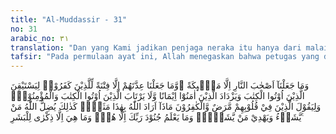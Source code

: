 ```yaml
---
title: "Al-Muddassir - 31"
no: 31
arabic_no: ٣١
translation: "Dan yang Kami jadikan penjaga neraka itu hanya dari malaikat; dan Kami menentukan bilangan mereka itu hanya sebagai cobaan bagi orang-orang kafir, agar orang-orang yang diberi kitab menjadi yakin, agar orang yang beriman bertambah imannya, agar orang-orang yang diberi kitab dan orang-orang mukmin itu tidak ragu-ragu; dan agar orang-orang yang di dalam hatinya ada penyakit dan orang-orang kafir (berkata), “Apakah yang dikehendaki Allah dengan (bilangan) ini sebagai suatu perumpamaan?” Demikianlah Allah membiarkan sesat orang-orang yang Dia kehendaki dan memberi petunjuk kepada orang-orang yang Dia kehendaki. Dan tidak ada yang mengetahui bala tentara Tuhanmu kecuali Dia sendiri. Dan Saqar itu tidak lain hanyalah peringatan bagi manusia."
tafsir: "Pada permulaan ayat ini, Allah menegaskan bahwa petugas yang diangkat oleh Allah untuk mengurus urusan neraka dan memberikan siksaan kepada penghuninya adalah para malaikat. Mereka diberi kepercayaan mengatur dan mengawasinya. Mereka adalah makhluk Allah yang hebat dan perkasa serta bertindak atas perintah-Nya. Mereka bukan manusia dan bukan pula jin, sebab yang disiksa di sana adalah kedua makhluk itu. Andaikata penjaga neraka itu dari jenis manusia atau jin, tentu mereka akan kasihan dan lemah lembut kepada makhluk yang sejenis dengan mereka.\n\nAdapun jumlah mereka yang sedikit itu (19 malaikat) dibandingkan dengan begitu luas neraka yang tiada bertepi yang harus diawasi serta puluhan miliar jin dan manusia yang mengisinya, hanyalah sekadar ujian dan cobaan bagi golongan yang tidak percaya. Sehingga mereka berkata seenaknya bahwa mereka sanggup berkelahi dengan malaikat, seperti ucapan Ibnu Kaladah di atas. Allah dengan sengaja menyebutkan jumlah yang sedikit itu agar orang kafir itu semakin congkak, sehingga berlipat-ganda pula pembalasan yang harus mereka derita.\n\nFitnah (cobaan) yang dimaksudkan di sini tentulah karena jumlah mereka yang terlalu sedikit. Hal itu bagi orang yang tidak percaya akan menimbulkan tanda tanya, \"Bagaimana pula malaikat yang tidak sampai 20 itu sanggup mengendalikan jutaan bahkan ribuan juta jin dan manusia yang menghuni neraka? Padahal kalau mereka menyadari, sesungguhnya malaikat itu hanyalah sekadar alat belaka (atribut) yang bekerja atas perintah dan kekuasaan Allah. Biar pun hanya dua atau tiga malaikat, akan tetapi kalau Zat Yang Mahakuasa di belakangnya, pasti pekerjaan itu berjalan lancar.\n\nSebaliknya untuk orang yang telah diturunkan kitab (kaum Yahudi dan Nasrani) keterangan ayat ini seharusnya menambahkan keyakinan mereka akan kebenaran yang diucapkan oleh Nabi Muhammad. Sebab, jumlah yang 19 itu sesuai dengan keterangan yang mereka peroleh dalam kitab-kitab suci mereka (Taurat dan Injil). Allah sekaligus menegaskan bahwa antara kitab-kitab suci yang telah diturunkan-Nya itu tidak mungkin ada pertentangan satu sama lain. Orang beriman pasti akan bertambah yakin dengan keimanannya, sebab mereka melihat bagaimana orang ahli kitab membenarkan dan mengakui ayat Al-Qur'an, karena sesuai isinya dengan Taurat dan Injil.\n\nDengan demikian, orang-orang beriman dan golongan ahli kitab (Yahudi dan Nasrani) yang bersifat jujur tidak meragukan lagi pengertian kalimat 19 malaikat itu. Mereka (ahli kitab) juga tidak ragu lagi bagaimana hakikat iman seorang muslim, bahkan mereka diharapkan pula dapat menjelaskan hal demikian kepada orang yang masih ragu-ragu, seperti kepada golongan munafik dan lain-lain.\n\nDi sini disebutkan tentang ahli kitab dan munafik, padahal ayatnya diturunkan di Mekah, dan orang ahli Kitab dan munafik baru muncul setelah Rasulullah saw berada di Medinah. Oleh karena itu, ayat ini harus dipandang sebagai berita gaib yang pasti akan terjadi yang disampaikan Allah kepada Nabi Muhammad. Menceritakan yang masih gaib atau belum terwujud termasuk salah satu bentuk mukjizat Nabi seperti disebutkan dalam kitab-kitab hadis.\n\nBagi orang-orang yang tidak percaya kepada kebenaran yang dibawa Nabi saw akan mempertanyakan kembali soal malaikat yang 19 itu. Apa sesungguhnya yang dikehendaki Allah dengan menyebutkan bilangan terlalu sedikit ini, dan kenapa tidak disebutkan 20 saja? Karena kebiasaan yang berlaku menyebut contoh/misal selalu menggunakan bilangan genap, maka perumpamaan Allah ini dipandang ganjil.\n\nLalu Allah menjelaskan, \"Demikianlah Allah menyesatkan siapa yang dikehendaki-Nya dari golongan munafik dan musyrik yang selalu mempersoalkan jumlah bilangan malaikat itu. Akan tetapi, Dia pula yang memberikan petunjuk ke jalan yang benar bagi orang yang dikehendaki-Nya sehingga mereka paham dengan maksud ayat ini.\n\nDari keterangan ini jelaslah bagi kita bahwa perbedaan pendapat di kalangan manusia bahkan antara orang muslim adalah wajar, dan itu merupakan sunatullah. Hanya orang yang mendapat bimbingan akan memperoleh hakikat yang sebenarnya dari masalah yang dipersoalkan.\n\nAllah kembali menegaskan kekuasaan-Nya bahwa hanya Dia yang tahu hakikat malaikat yang diperintahkan untuk mengawasi orang-orang kafir di neraka. Hanya Dia saja yang mengerti bagaimana sesungguhnya malaikat yang bertugas itu. Tidak ada seorang pun manusia yang mengerti hikmah menjadikan jumlah 19 itu. Ada yang menerangkan bahwa ayat ini turun sebagai jawaban dari ucapan Abu Jahal ketika mendengar ayat tentang penjaga neraka 19 orang itu, \"Tahukah engkau bahwa Tuhan Muhammad itu cuma 19 malaikat saja penolong-Nya?\" Yang jelas 19 malaikat itu dibantu oleh tentara Allah yang lain yang banyaknya tiada yang tahu melainkan Dia saja.\n\nAyat ini menegaskan bahwa neraka Saqar yang disertai dengan gambaran seperti diturunkan ayat di atas, merupakan peringatan bagi sekalian manusia."
---
```


وَمَا جَعَلْنَآ اَصْحٰبَ النَّارِ اِلَّا مَلٰۤىِٕكَةً ۖوَّمَا جَعَلْنَا عِدَّتَهُمْ اِلَّا فِتْنَةً لِّلَّذِيْنَ كَفَرُوْاۙ لِيَسْتَيْقِنَ الَّذِيْنَ اُوْتُوا الْكِتٰبَ وَيَزْدَادَ الَّذِيْنَ اٰمَنُوْٓا اِيْمَانًا وَّلَا يَرْتَابَ الَّذِيْنَ اُوْتُوا الْكِتٰبَ وَالْمُؤْمِنُوْنَۙ وَلِيَقُوْلَ الَّذِيْنَ فِيْ قُلُوْبِهِمْ مَّرَضٌ وَّالْكٰفِرُوْنَ مَاذَآ اَرَادَ اللّٰهُ بِهٰذَا مَثَلًاۗ  كَذٰلِكَ يُضِلُّ اللّٰهُ مَنْ يَّشَاۤءُ وَيَهْدِيْ مَنْ يَّشَاۤءُۗ وَمَا يَعْلَمُ جُنُوْدَ رَبِّكَ اِلَّا هُوَۗ وَمَا هِيَ اِلَّا ذِكْرٰى لِلْبَشَرِ ࣖ
